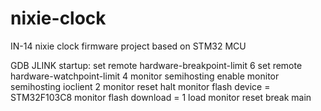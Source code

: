 # nixie-clock
IN-14 nixie clock firmware project based on STM32 MCU

GDB JLINK startup:
set remote hardware-breakpoint-limit 6
set remote hardware-watchpoint-limit 4
monitor semihosting enable
monitor semihosting ioclient 2
monitor reset halt
monitor flash device = STM32F103C8
monitor flash download = 1
load 
monitor reset
break main
